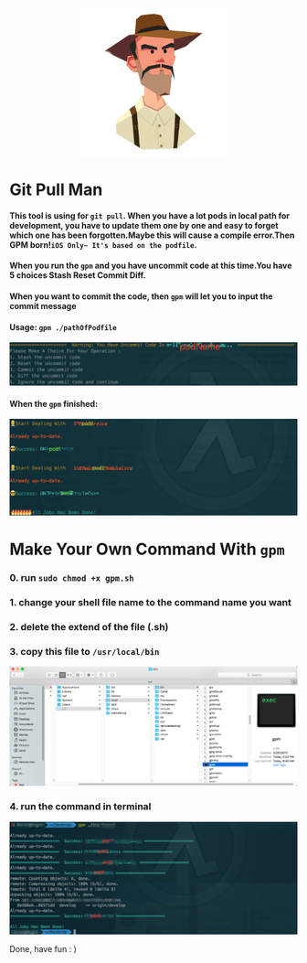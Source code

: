 <p align="center" >
  <img src="https://github.com/NSKevin/gpm/blob/master/images/gpm-logo.png" alt="GPM" title="GPM">
</p>

# Git Pull Man

#### This tool is using for `git pull`. When you have a lot pods in local path for development, you have to update them one by one and easy to forget which one has been forgotten.Maybe this will cause a compile error.Then GPM born!`iOS Only~ It's based on the podfile`.

#### When you run the `gpm` and you have uncommit code at this time.You have 5 choices Stash  Reset  Commit  Diff.

#### When you want to commit the code, then `gpm` will let you to input the commit message

#### Usage: `gpm ./pathOfPodfile`

![Choice](images/1.png)

#### When the `gpm` finished:

![Choice](images/2.png)

# Make Your Own Command With `gpm`
### 0. run `sudo chmod +x gpm.sh`

### 1. change your shell file name to the command name you want

### 2. delete the extend of the file (.sh)

### 3. copy this file to `/usr/local/bin`

![Choice](images/4.png)

### 4. run the command in terminal

![Choice](images/3.png)

Done, have fun : )

